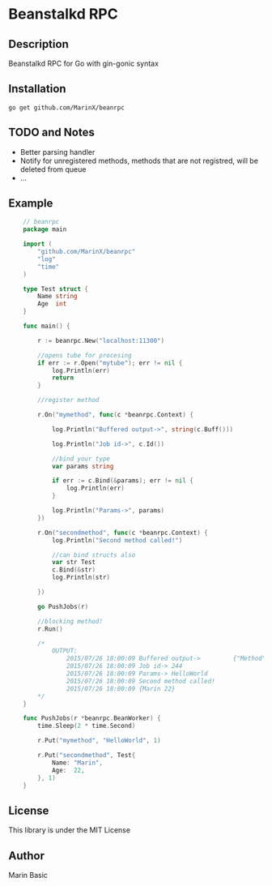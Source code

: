# Beanstalkd RPC

## Description
Beanstalkd RPC for Go with gin-gonic syntax

## Installation
    go get github.com/MarinX/beanrpc

## TODO and Notes
* Better parsing handler
* Notify for unregistered methods, methods that are not registred, will be deleted from queue
* ...


## Example
```go
    // beanrpc
    package main

    import (
	    "github.com/MarinX/beanrpc"
	    "log"
	    "time"
    )

    type Test struct {
	    Name string
	    Age  int
    }

    func main() {

	    r := beanrpc.New("localhost:11300")

	    //opens tube for procesing
	    if err := r.Open("mytube"); err != nil {
		    log.Println(err)
		    return
	    }

	    //register method

	    r.On("mymethod", func(c *beanrpc.Context) {

		    log.Println("Buffered output->", string(c.Buff()))

		    log.Println("Job id->", c.Id())

		    //bind your type
		    var params string

		    if err := c.Bind(&params); err != nil {
			    log.Println(err)
		    }

		    log.Println("Params->", params)
	    })

	    r.On("secondmethod", func(c *beanrpc.Context) {
		    log.Println("Second method called!")

		    //can bind structs also
		    var str Test
		    c.Bind(&str)
		    log.Println(str)

	    })

	    go PushJobs(r)

	    //blocking method!
	    r.Run()

	    /*
		    OUTPUT:
			    2015/07/26 18:00:09 Buffered output->         {"Method":"mymethod","Params":"HelloWorld"}
			    2015/07/26 18:00:09 Job id-> 244
			    2015/07/26 18:00:09 Params-> HelloWorld
			    2015/07/26 18:00:09 Second method called!
			    2015/07/26 18:00:09 {Marin 22}
	    */
    }

    func PushJobs(r *beanrpc.BeanWorker) {
	    time.Sleep(2 * time.Second)

	    r.Put("mymethod", "HelloWorld", 1)

	    r.Put("secondmethod", Test{
		    Name: "Marin",
		    Age:  22,
	    }, 1)
    }
```

## License
This library is under the MIT License

## Author
Marin Basic 
